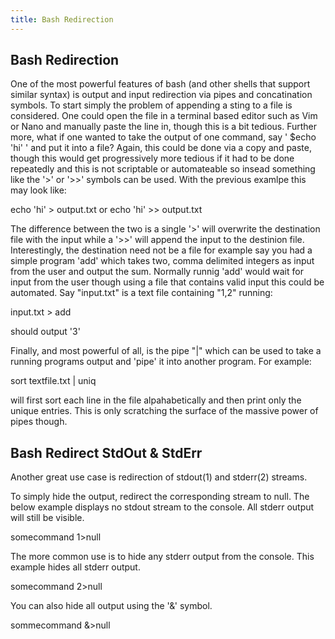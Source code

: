 ```yaml
---
title: Bash Redirection
---
```


## Bash Redirection
One of the most powerful features of bash (and other shells that support similar syntax) is output and input redirection via pipes and concatination symbols. To start simply the problem of appending a sting to a file is considered. One could open the file in a terminal based editor such as Vim or Nano and manually paste the line in, though this is a bit tedious. Further more, what if one wanted to take the output of one command, say ' $echo 'hi' ' and put it into a file? Again, this could be done via a copy and paste, though this would get progressively more tedious if it had to be done repeatedly and this is not scriptable or automateable so insead something like the '>' or '>>' symbols can be used. With the previous examlpe this may look like:

echo 'hi' > output.txt
or
echo 'hi' >> output.txt

The difference between the two is a single '>' will overwrite the destination file with the input while a '>>' will append the input to the destinion file. Interestingly, the destination need not be a file for example say you had a simple program 'add' which takes two, comma delimited integers as input from the user and output the sum. Normally runnig 'add' would wait for input from the user though using a file that contains valid input this could be automated. Say "input.txt" is a text file containing "1,2" running:

input.txt > add

should output '3'

Finally, and most powerful of all, is the pipe "|" which can be used to take a running programs output and 'pipe' it into another program. For example:

sort textfile.txt | uniq

will first sort each line in the file alpahabetically and then print only the unique entries. This is only scratching the surface of the massive power of pipes though.

## Bash Redirect StdOut & StdErr
Another great use case is redirection of stdout(1) and stderr(2) streams.  

To simply hide the output, redirect the corresponding stream to null.  The below example displays no stdout stream to the console.  All stderr output will still be visible.

somecommand 1>null

The more common use is to hide any stderr output from the console.  This example hides all stderr output.

somecommand 2>null

You can also hide all output using the '&' symbol.

sommecommand &>null

